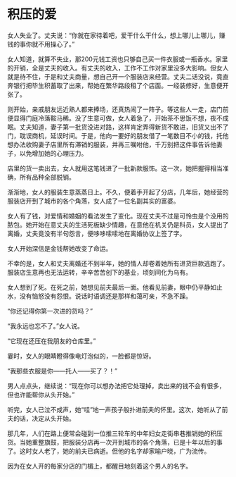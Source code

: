 # 积压的爱

女人失业了。丈夫说：“你就在家待着吧，爱干什么干什么，想上哪儿上哪儿，赚钱的事你就不用操心了。” 

 女人知道，就算不失业，那200元钱工资也只够自己买一件衣服或一瓶香水。家里的开销，全是丈夫的收入。有丈夫的收入，工作不工作对家里没多大影响。但女人就是待不住，于是和丈夫商量，想自己开一个服装店来经营。丈夫二话没说，竟直奔银行把毕生积蓄取了出来，帮她在繁华路段租了个店面。一经装修好，生意便开张了。 

 则开始，亲戚朋友远近熟人都来捧场，还真热闹了一阵子。等这些人一走，店门前便显得门庭冷落鞍马稀。没了生意可做，女人着急了，开始茶不思饭不想，夜不成眠。丈夫知道，妻子第一批货没进对路，这样肯定弄得新货不敢进，旧货又出不了门，耽误商机，延误时间。于是，他向一要好的朋友借了一笔数目不小的钱，托他想办法收购妻子店里所有滞销的服装，并再三嘱咐他，千万别把这件事告诉他妻子，以免增加她的心理压力。 

 店里的货一卖出去，女人就用这笔钱进了一批新款服饰。这一次，她把握得相当准确，所有品种全部脱销。 

 渐渐地，女人的服装生意蒸蒸日上。不久，便着手开起了分店，几年后，她经营的服装店开到了城市的各个角落，女人成了一位名副其实的富婆。 

 女人有了钱，对爱情和婚姻的看法发生了变化。现在丈夫不过是可怜虫是个没用的脓包。她开始在意丈夫的生活死板缺少情趣，在意他在机关仍是科员，女人提出了离婚，丈夫竟没有半句怨言，便哆哆嗦嗦地在离婚协议上签了字。 

 女人开始深信是金钱帮她改变了命运。 

 不幸的是，女人和丈夫离婚还不到半年，她的情人却卷着她所有进货巨款逃跑了。服装店生意再也无法运转，辛辛苦苦创下的基业，顷刻间化为乌有。 

 女人想到了死。在死之前，她想见前夫最后一面。他看见前妻，眼中仍平静如止水，没有恼怒没有怨恨。说话时语调还是那样和蔼可亲，不急不躁。 

 “你还记得你第一次进的货吗？” 

 “我永远也忘不了。”女人说。 

 “它现在还压在我朋友的仓库里。” 

 霎时，女人的眼睛瞪得像电灯泡似的，一脸都是惊讶。 

 “我那些衣服是你——托人——买了？！” 

 男人点点头，继续说：“现在你可以想办法把它处理掉，卖出来的钱不会有很多，但也许能帮你从头开始。” 

 听完，女人已泣不成声，她“哇”地一声孩子般扑进前夫的怀里。这次，她听从了前夫的话，决定从头开始。 

 那几年，人们在路上便常会碰到一位推三轮车的中年妇女走街串巷推销她的积压货。当她重整旗鼓，把服装分店再一次开到城市的各个角落，已是十年以后的事了。这时女人老了，她的前夫已病逝。但他的名字却家喻户晓，广为流传。 

 因为在女人开的每家分店的门楣上，都醒目地刻着这个男人的名字。
 